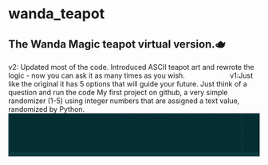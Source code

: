 # wanda_teapot
The Wanda Magic teapot virtual version.🫖
---
v2: Updated most of the code. Introduced ASCII teapot art and rewrote the logic - now you can ask it as many times as you wish. 
&nbsp;&nbsp;&nbsp;&nbsp;&nbsp;&nbsp;&nbsp;&nbsp;&nbsp;&nbsp;&nbsp;&nbsp;&nbsp;&nbsp;&nbsp;&nbsp;&nbsp;&nbsp;&nbsp;&nbsp;&nbsp;
v1:Just like the original it has 5 options that will guide your future. Just think of a question and run the code
My first project on github, a very simple randomizer (1-5) using integer numbers that are assigned a text value, randomized by Python.
![](https://github.com/viiktr/Python-Projects/blob/main/wanda/Teapot.gif)
